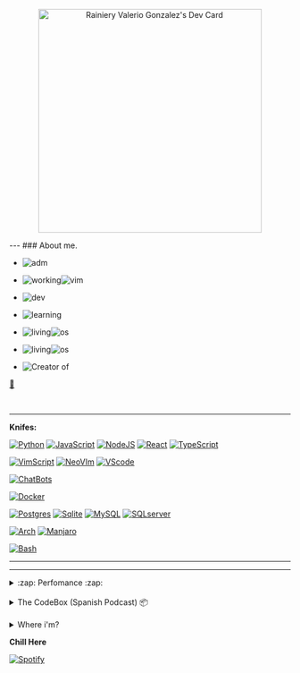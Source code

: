 <p align=center>
 <a href="https://app.daily.dev/Seventty"><img src="https://api.daily.dev/devcards/a1283f31b5b840cdb4ba2aade6a29a7d.png?r=rf8" width="400" alt="Rainiery Valerio Gonzalez's Dev Card"/></a>
</p>
---
### About me.

<!-- First badges -->

- ![adm](https://img.shields.io/website?label=%F0%9F%91%91%20Administrator%20of%20&style=for-the-badge&up_color=141321&up_message=SoftDevs|Community&url=https://github.com/SoftDevsCommunity/)

- ![working](https://img.shields.io/badge/🌙Working%20with-Vim-141321?style=for-the-badge)![vim](https://img.shields.io/badge/-141321?logo=Vim&logoColor=white&style=for-the-badge)

 - ![dev](https://img.shields.io/badge/🚧%20Developing%20high%20technology-but%20hidden-141321?style=for-the-badge)
 
- ![learning](https://img.shields.io/badge/🌱Learning-%20Devops%20tools-141321?style=for-the-badge)

- ![living](https://img.shields.io/badge/🏠Main%20Workplace-Arch%20Linux-141321?style=for-the-badge)![os](https://img.shields.io/badge/-141321?logo=arch-linux&logoColor=blue&style=for-the-badge)

- ![living](https://img.shields.io/badge/🍃Temporally%20in-Manjaro-141321?style=for-the-badge)![os](https://img.shields.io/badge/-141321?logo=manjaro&logoColor=blue&style=for-the-badge)

- ![Creator of](https://img.shields.io/badge/🎀Creator%20Of-XhibalbaBot%20[%20The%20heart%20of%20the%207th%20]🎀-cc0052?style=for-the-badge)




[💙](https://github.com/Honil05)


<br />

<!-- Second badges -->
---
**Knifes:**
<!-- Languages -->
[![Python](https://img.shields.io/badge/Python-ffff33?style=flat&logo=python&logoColor=green&link=https://github.com/seventty)](https://github.com/seventty)
[![JavaScript](https://img.shields.io/badge/JavaScript-F7DF1E?style=flat&logo=javascript&logoColor=black&link=https://github.com/seventty)](https://github.com/seventty)
[![NodeJS](https://img.shields.io/badge/NodeJS-339933?style=flat&logo=node.js&logoColor=white&link=https://github.com/seventty)](https://github.com/seventty)
[![React](https://img.shields.io/badge/React-61DAFB?style=flat&logo=react&logoColor=white&link=https://github.com/seventty)](https://github.com/seventty)
[![TypeScript](https://img.shields.io/badge/TypeScript-3178C6?style=flat&logo=typescript&logoColor=white&link=https://github.com/seventty)](https://github.com/seventty)
<!-- Text Editors -->
[![VimScript](https://img.shields.io/badge/Vim-019733?style=flat&logo=vim&logoColor=white&link=https://github.com/seventty)](https://github.com/seventty)
[![NeoVIm](https://img.shields.io/badge/Neovim-019733?style=flat&logo=neovim&logoColor=white&link=https://github.com/seventty)](https://github.com/seventty)
[![VScode](https://img.shields.io/badge/VScode-000000?style=flat&logo=visual%20studio%20code&logoColor=blue&link=https://github.com/seventty)](https://github.com/seventty)
<!-- Hobbies -->
[![ChatBots](https://img.shields.io/badge/ChatBots-ff1a75?style=flat&logo=chatbot&logoColor=white&link=https://github.com/seventty)](https://github.com/seventty)
<!-- Contenetors -->
[![Docker](https://img.shields.io/badge/Docker-2496ED?style=flat&logo=docker&logoColor=white&link=https://github.com/seventty)](https://github.com/seventty)
<!-- Databases gestors -->
[![Postgres](https://img.shields.io/badge/Postgres-4169E1?style=flat&logo=postgres&logoColor=white&link=https://github.com/seventty)](https://github.com/seventty)
[![Sqlite](https://img.shields.io/badge/Sqlite-003B57?style=flat&logo=sqlite&logoColor=white&link=https://github.com/seventty)](https://github.com/seventty)
[![MySQL](https://img.shields.io/badge/MySQL-4479A1?style=flat&logo=mysql&logoColor=white&link=https://github.com/seventty)](https://github.com/seventty)
[![SQLserver](https://img.shields.io/badge/SQL%20Server-4479A1?style=flat&logo=microsoft%20sql%20server&logoColor=white&link=https://github.com/seventty)](https://github.com/seventty)
<!-- Operative systems -->
[![Arch](https://img.shields.io/badge/Arch%20Linux-2496ED?style=flat&logo=arch%20linux&logoColor=white&link=https://github.com/seventty)](https://github.com/seventty)
[![Manjaro](https://img.shields.io/badge/Manjaro-2496ED?style=flat&logo=manjaro&logoColor=white&link=https://github.com/seventty)](https://github.com/seventty)
<!-- Terminal Lover -->
[![Bash](https://img.shields.io/badge/🤍-000000?style=flat&logo=gnu%20bash&logoColor=white&link=https://github.com/seventty)](https://github.com/seventty)

---
<!-- Rest badges -->
---
<details>
  <summary>:zap: Perfomance :zap:</summary>
  Note: The % showed in the most used languaged bar isn't my level of language ability, they are only the languages that I use the most in projects (GH stats).
  <br/>
  <br/>

  <img alt="Seventty's github status" src="https://github-readme-stats.vercel.app/api?username=seventty&show_icons=true&theme=radical&hide_border=true" />
 
 <img alt="Seventty's github status" src="https://github-readme-streak-stats.herokuapp.com?user=Seventty&theme=radical&hide_border=true&date_format=M%20j%5B%2C%20Y%5D&fire=28D9DD)](https://git.io/streak-stats"/>
 
  <img alt="Seventty's github status" src="https://github-readme-stats.vercel.app/api/top-langs/?username=Seventty&layout=compact&theme=radical&title_color=D3D3D3&hide_border=true" />

<br />
</details>
<br />
<details>
  <summary>The CodeBox (Spanish Podcast) 📦</summary>
 <p>Listen The CodeBox on:</p>
<!-- Listen, listen -->

 [![Telegram](https://img.shields.io/badge/Telegram-26A5E4?style=for-the-badge&logo=telegram&logoColor=white&link=https://t.me/SoftwareDevelopmentChannel)](https://t.me/SoftwareDevelopmentChannel)
 
 [![Spotify](https://img.shields.io/badge/Spotify-1DB954?style=for-the-badge&logo=spotify&logoColor=white&link=https://open.spotify.com/show/6cEld82ZcHaKU7fcaUc6Lu)](https://open.spotify.com/show/6cEld82ZcHaKU7fcaUc6Lu)

 [![AnchorFM](https://img.shields.io/badge/AnchorFM-5000B9?style=for-the-badge&logo=anchor&logoColor=white&link=https://anchor.fm/thecodebox)](https://anchor.fm/thecodebox)

 [![Breaker](https://img.shields.io/badge/Breaker-003DAD?style=for-the-badge&logo=breaker&logoColor=white&link=https://www.breaker.audio/the-codebox)](https://www.breaker.audio/the-codebox)

 [![GooglePodcast](https://img.shields.io/badge/Google%20Podcast-4285F4?style=for-the-badge&logo=google%20podcasts&logoColor=white&link=https://www.google.com/podcasts?feed=aHR0cHM6Ly9hbmNob3IuZm0vcy81ZTM2ZTI2MC9wb2RjYXN0L3Jzcw==)](https://www.google.com/podcasts?feed=aHR0cHM6Ly9hbmNob3IuZm0vcy81ZTM2ZTI2MC9wb2RjYXN0L3Jzcw==)

 [![PocketCast](https://img.shields.io/badge/Pocket%20Casts-F43E37?style=for-the-badge&logo=pocket%20casts&logoColor=white&link=https://pca.st/3ww52pjg)](https://pca.st/3ww52pjg)

 [![RadioPublic](https://img.shields.io/badge/RadioPublic-CE262F?style=for-the-badge&logo=radiopublic&logoColor=white&link=https://radiopublic.com/the-codebox-WxjQyV)](https://radiopublic.com/the-codebox-WxjQyV)

</details>
<br/>
<details>
  <summary>Where i'm?</summary>
<!-- Social medias -->
<br/>

[![Telegram](https://img.shields.io/badge/My%20own-chat-26A5E4?style=social&logo=telegram&logoColor=26A5E4&link=https://t.me/seventty)](https://t.me/seventty)

[![Telegram](https://img.shields.io/badge/SoftDevs%20General-Non%20OffTopic%20chat-26A5E4?style=social&logo=telegram&logoColor=26A5E4&link=https://t.me/seventty)](https://t.me/seventty)

[![Telegram](https://img.shields.io/badge/SoftDevs%20Free-OffTopic%20chat-26A5E4?style=social&logo=telegram&logoColor=26A5E4&link=https://t.me/seventty)](https://t.me/seventty)

[![Youtube](https://img.shields.io/badge/Youtube%20Channel-FF0000?style=social&logo=youtube&logoColor=FF0000&link=https://www.youtube.com/channel/UCmJN2QqO9E9uYZue5zMlniQ)](https://www.youtube.com/channel/UCmJN2QqO9E9uYZue5zMlniQ)

[![Instagram](https://img.shields.io/badge/Instagram-E4405F?style=social&logo=instagram&logoColor=E4405F&link=https://instagram.com/soft.developersofficial)](https://instagram.com/soft.developersofficial)

</details>

**Chill Here** 
<br/>

[![Spotify](https://novatorem.vercel.app/api/spotify)](https://open.spotify.com/playlist/6eyPkbnj6umhnPbAx2CC61)

